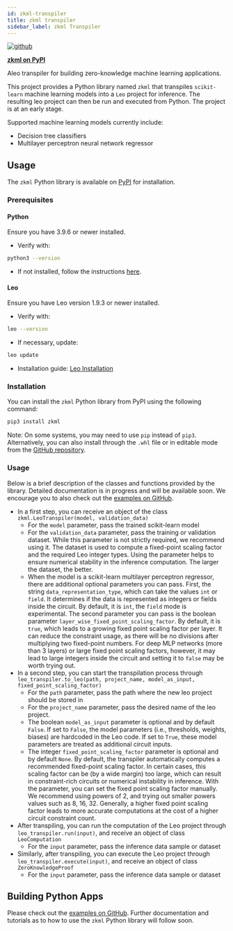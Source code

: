 ```yaml
---
id: zkml-transpiler
title: zkml transpiler
sidebar_label: zkml Transpiler
---
```


<!-- markdown-link-check-disable -->
[![github]](https://github.com/ProvableHQ/python-sdk/tree/master/zkml)
<!-- markdown-link-check-enable -->

[github]: https://img.shields.io/badge/github-8da0cb?style=for-the-badge&labelColor=555555&logo=github

[**zkml on PyPI**](https://pypi.org/project/zkml/)

Aleo transpiler for building zero-knowledge machine learning applications.

This project provides a Python library named `zkml` that transpiles `scikit-learn` machine learning models into a `Leo` project for inference. The resulting leo project can then be run and executed from Python. The project is at an early stage.

Supported machine learning models currently include:
* Decision tree classifiers
* Multilayer perceptron neural network regressor

## Usage
The `zkml` Python library is available on [PyPI](https://pypi.org/project/zkml/) for installation.

### Prerequisites
#### Python
Ensure you have 3.9.6 or newer installed.
   - Verify with:
   ```bash
   python3 --version
   ```
   - If not installed, follow the instructions [here](https://wiki.python.org/moin/BeginnersGuide/Download).

#### Leo
Ensure you have Leo version 1.9.3 or newer installed.
   - Verify with:
   ```bash
   leo --version
   ```
   - If necessary, update:
   ```bash
   leo update
   ```
   - Installation guide: [Leo Installation](./../../leo/01_installation.md)

### Installation

You can install the `zkml` Python library from PyPI using the following command:
```bash
pip3 install zkml
```

<!-- markdown-link-check-disable -->
Note: On some systems, you may need to use `pip` instead of `pip3`.
Alternatively, you can also install through the `.whl` file or in editable mode from the [GitHub repository](https://github.com/ProvableHQ/python-sdk/tree/master/zkml).
<!-- markdown-link-check-enable -->

### Usage

<!-- markdown-link-check-disable -->
Below is a brief description of the classes and functions provided by the library. Detailed documentation is in progress and will be available soon.
We encourage you to also check out the [examples on GitHub](https://github.com/ProvableHQ/python-sdk/tree/master/zkml/examples).
<!-- markdown-link-check-enable -->

* In a first step, you can receive an object of the class `zkml.LeoTranspiler(model, validation_data)`
    * For the `model` parameter, pass the trained scikit-learn model
    * For the `validation_data` parameter, pass the training or validation dataset. While this parameter is not strictly required, we recommend using it. The dataset is used to compute a fixed-point scaling factor and the required Leo integer types. Using the parameter helps to ensure numerical stability in the inference computation. The larger the dataset, the better.
    * When the model is a scikit-learn multilayer perceptron regressor, there are additional optional parameters you can pass. First, the string `data_representation_type`, which can take the values `int` or `field`. It determines if the data is represented as integers or fields inside the circuit. By default, it is `int`, the `field` mode is experimental. The second parameter you can pass is the boolean parameter `layer_wise_fixed_point_scaling_factor`. By default, it is `true`, which leads to a growing fixed point scaling factor per layer. It can reduce the constraint usage, as there will be no divisions after multiplying two fixed-point numbers. For deep MLP networks (more than 3 layers) or large fixed point scaling factors, however, it may lead to large integers inside the circuit and setting it to `false` may be worth trying out.
* In a second step, you can start the transpilation process through `leo_transpiler.to_leo(path, project_name, model_as_input, fixed_point_scaling_factor)`
    * For the `path` parameter, pass the path where the new leo project should be stored in
    * For the `project_name` parameter, pass the desired name of the leo project.
    * The boolean `model_as_input` parameter is optional and by default `False`. If set to `False`, the model parameters (i.e., thresholds, weights, biases) are hardcoded in the Leo code. If set to `True`, these model parameters are treated as additional circuit inputs.
    * The integer `fixed_point_scaling_factor` parameter is optional and by default `None`. By default, the transpiler automatically computes a recommended fixed-point scaling factor. In certain cases, this scaling factor can be (by a wide margin) too large, which can result in constraint-rich circuits or numerical instability in inference. With the parameter, you can set the fixed point scaling factor manually. We recommend using powers of 2, and trying out smaller powers values such as 8, 16, 32. Generally, a higher fixed point scaling factor leads to more accurate computations at the cost of a higher circuit constraint count.
* After transpiling, you can run the computation of the Leo project through `leo_transpiler.run(input)`, and receive an object of class `LeoComputation`
    * For the `input` parameter, pass the inference data sample or dataset
* Similarly, after transpiling, you can execute the Leo project through `leo_transpiler.execute(input)`, and receive an object of class `ZeroKnowledgeProof`
    * For the `input` parameter, pass the inference data sample or dataset

## Building Python Apps

<!-- markdown-link-check-disable -->
Please check out the [examples on GitHub](https://github.com/ProvableHQ/python-sdk/tree/master/zkml/examples).
Further documentation and tutorials as to how to use the `zkml` Python library will follow soon.
<!-- markdown-link-check-enable -->
